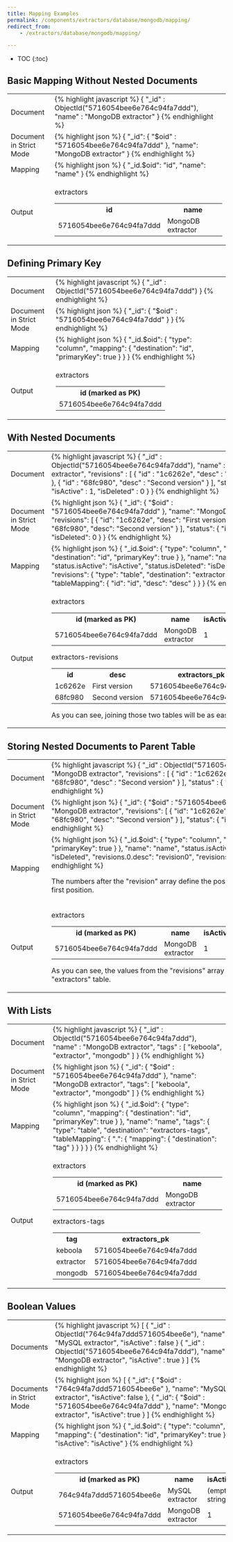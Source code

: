 ```yaml
---
title: Mapping Examples
permalink: /components/extractors/database/mongodb/mapping/
redirect_from:
    - /extractors/database/mongodb/mapping/

---
```


* TOC
{:toc}

## Basic Mapping Without Nested Documents

<table class="table table-bordered">
<tr>
<td>Document</td>
<td>
{% highlight javascript %}
{
    "_id" : ObjectId("5716054bee6e764c94fa7ddd"),
    "name" : "MongoDB extractor"
}
{% endhighlight %}
</td>
</tr>
<tr>
<td>Document in Strict Mode</td>
<td>
{% highlight json %}
{
    "_id": {
        "$oid" : "5716054bee6e764c94fa7ddd"
    },
    "name": "MongoDB extractor"
}
{% endhighlight %}
</td>
</tr>
<tr>
<td>Mapping</td>
<td>
{% highlight json %}
{
    "_id.$oid": "id",
    "name": "name"
}
{% endhighlight %}
</td>
</tr>
<tr>
<td>Output</td>
<td>

extractors
<table>
<tr><th>id</th><th>name</th></tr>
<tr><td>5716054bee6e764c94fa7ddd</td><td>MongoDB extractor</td></tr>
</table>

</td>
</tr>
</table>

## Defining Primary Key

<table class="table table-bordered">
<tr>
<td>Document</td>
<td>
{% highlight javascript %}
{
    "_id" : ObjectId("5716054bee6e764c94fa7ddd")
}
{% endhighlight %}
</td>
</tr>
<tr>
<td>Document in Strict Mode</td>
<td>
{% highlight json %}
{
    "_id": {
        "$oid" : "5716054bee6e764c94fa7ddd"
    }
}
{% endhighlight %}
</td>
</tr>
<tr>
<td>Mapping</td>
<td>
{% highlight json %}
{
    "_id.$oid": {
        "type": "column",
        "mapping": {
            "destination": "id",
            "primaryKey": true
        }
    }
}
{% endhighlight %}
</td>
</tr>
<tr>
<td>Output</td>
<td>

extractors
<table>
<tr><th>id (marked as PK)</th></tr>
<tr><td>5716054bee6e764c94fa7ddd</td></tr>
</table>

</td>
</tr>
</table>

## With Nested Documents

<table class="table table-bordered">
<tr>
<td>Document</td>
<td>
{% highlight javascript %}
{
    "_id" : ObjectId("5716054bee6e764c94fa7ddd"),
    "name" : "MongoDB extractor",
    "revisions" : [
        {
            "id" : "1c6262e",
            "desc" : "First version"
        },
        {
            "id" : "68fc980",
            "desc" : "Second version"
        }
    ],
    "status" : {
        "isActive" : 1,
        "isDeleted" : 0
    }
}
{% endhighlight %}
</td>
</tr>
<tr>
<td>Document in Strict Mode</td>
<td>
{% highlight json %}
{
    "_id": {
        "$oid" : "5716054bee6e764c94fa7ddd"
    },
    "name": "MongoDB extractor",
    "revisions": [
        {
            "id": "1c6262e",
            "desc": "First version"
        },
        {
            "id": "68fc980",
            "desc": "Second version"
        }
    ],
    "status": {
        "isActive": 1,
        "isDeleted": 0
    }
}
{% endhighlight %}
</td>
</tr>
<tr>
<td>Mapping</td>
<td>
{% highlight json %}
{
    "_id.$oid": {
        "type": "column",
        "mapping": {
            "destination": "id",
            "primaryKey": true
        }
    },
    "name": "name",
    "status.isActive": "isActive",
    "status.isDeleted": "isDeleted",
    "revisions": {
        "type": "table",
        "destination": "extractors-revisions",
        "tableMapping": {
            "id": "id",
            "desc": "desc"
        }
    }
}
{% endhighlight %}
</td>
</tr>
<tr>
<td>Output</td>
<td>

extractors
<table>
<tr><th>id (marked as PK)</th><th>name</th><th>isActive</th><th>isDeleted</th></tr>
<tr><td>5716054bee6e764c94fa7ddd</td><td>MongoDB extractor</td><td>1</td><td>0</td></tr>
</table>

extractors-revisions
<table>
<tr><th>id</th><th>desc</th><th>extractors_pk</th></tr>
<tr><td>1c6262e</td><td>First version</td><td>5716054bee6e764c94fa7ddd</td></tr>
<tr><td>68fc980</td><td>Second version</td><td>5716054bee6e764c94fa7ddd</td></tr>
</table>

As you can see, joining those two tables will be as easy as pie.

</td>
</tr>
<tr>
    
</table>


## Storing Nested Documents to Parent Table

<table class="table table-bordered">
<tr>
<td>Document</td>
<td>
{% highlight javascript %}
{
    "_id" : ObjectId("5716054bee6e764c94fa7ddd"),
    "name" : "MongoDB extractor",
    "revisions" : [
        {
            "id" : "1c6262e",
            "desc" : "First version"
        },
        {
            "id" : "68fc980",
            "desc" : "Second version"
        }
    ],
    "status" : {
        "isActive" : 1,
        "isDeleted" : 0
    }
}
{% endhighlight %}
</td>
</tr>
<tr>
<td>Document in Strict Mode</td>
<td>
{% highlight json %}
{
    "_id": {
        "$oid" : "5716054bee6e764c94fa7ddd"
    },
    "name": "MongoDB extractor",
    "revisions": [
        {
            "id": "1c6262e",
            "desc": "First version"
        },
        {
            "id": "68fc980",
            "desc": "Second version"
        }
    ],
    "status": {
        "isActive": 1,
        "isDeleted": 0
    }
}
{% endhighlight %}
</td>
</tr>
<tr>
<td>Mapping</td>
<td>
{% highlight json %}
{
    "_id.$oid": {
        "type": "column",
        "mapping": {
            "destination": "id",
            "primaryKey": true
        }
    },
    "name": "name",
    "status.isActive": "isActive",
    "status.isDeleted": "isDeleted",
    "revisions.0.desc": "revision0",
    "revisions.1.desc": "revision1"
}
{% endhighlight %}

The numbers after the "revision" array define the position of the object in the array. 0 is the first position.
</td>    
</tr>
<tr>
<td>Output</td>
<td>

extractors
<table>
<tr><th>id (marked as PK)</th><th>name</th><th>isActive</th><th>isDeleted</th><th>revision0</th><th>revision1</th></tr>
<tr><td>5716054bee6e764c94fa7ddd</td><td>MongoDB extractor</td><td>1</td><td>0</td><td>First version</td><td>Second version</td></tr>
</table>

As you can see, the values from the "revisions" array are stored in the columns of the "extractors" table.

</td>
</tr>
</table>



## With Lists

<table class="table table-bordered">
<tr>
<td>Document</td>
<td>
{% highlight javascript %}
{
    "_id" : ObjectId("5716054bee6e764c94fa7ddd"),
    "name" : "MongoDB extractor",
    "tags" : [
        "keboola",
        "extractor",
        "mongodb"
    ]
}
{% endhighlight %}
</td>
</tr>
<tr>
<td>Document in Strict Mode</td>
<td>
{% highlight json %}
{
    "_id": {
        "$oid" : "5716054bee6e764c94fa7ddd"
    },
    "name": "MongoDB extractor",
    "tags": [
        "keboola", "extractor", "mongodb"
    ]
}
{% endhighlight %}
</td>
</tr>
<tr>
<td>Mapping</td>
<td>
{% highlight json %}
{
    "_id.$oid": {
        "type": "column",
        "mapping": {
            "destination": "id",
            "primaryKey": true
        }
    },
    "name": "name",
    "tags": {
        "type": "table",
        "destination": "extractors-tags",
        "tableMapping": {
            ".": {
                "mapping": {
                    "destination": "tag"
                }
            }
        }
    }
}
{% endhighlight %}
</td>
</tr>
<tr>
<td>Output</td>
<td>

extractors
<table>
<tr><th>id (marked as PK)</th><th>name</th></tr>
<tr><td>5716054bee6e764c94fa7ddd</td><td>MongoDB extractor</td></tr>
</table>

extractors-tags
<table>
<tr><th>tag</th><th>extractors_pk</th></tr>
<tr><td>keboola</td><td>5716054bee6e764c94fa7ddd</td></tr>
<tr><td>extractor</td><td>5716054bee6e764c94fa7ddd</td></tr>
<tr><td>mongodb</td><td>5716054bee6e764c94fa7ddd</td></tr>
</table>

</td>
</tr>
</table>


## Boolean Values

<table class="table table-bordered">
<tr>
<td>Documents</td>
<td>
{% highlight javascript %}
[
    {
        "_id" : ObjectId("764c94fa7ddd5716054bee6e"),
        "name" : "MySQL extractor",
        "isActive" : false
    }
    {
        "_id" : ObjectId("5716054bee6e764c94fa7ddd"),
        "name" : "MongoDB extractor",
        "isActive" : true
    }
]
{% endhighlight %}
</td>
</tr>
<tr>
<td>Documents in Strict Mode</td>
<td>
{% highlight json %}
[
    {
        "_id": {
            "$oid" : "764c94fa7ddd5716054bee6e"
        },
        "name": "MySQL extractor",
        "isActive": false
    },
    {
        "_id": {
            "$oid" : "5716054bee6e764c94fa7ddd"
        },
        "name": "MongoDB extractor",
        "isActive": true
    }
]
{% endhighlight %}
</td>
</tr>
<tr>
<td>Mapping</td>
<td>
{% highlight json %}
{
    "_id.$oid": {
        "type": "column",
        "mapping": {
            "destination": "id",
            "primaryKey": true
        }
    },
    "isActive": "isActive"
}
{% endhighlight %}
</td>
</tr>
<tr>
<td>Output</td>
<td>

extractors
<table>
<tr><th>id (marked as PK)</th><th>name</th><th>isActive</th></tr>
<tr><td>764c94fa7ddd5716054bee6e</td><td>MySQL extractor</td><td>(empty string)</td></tr>
<tr><td>5716054bee6e764c94fa7ddd</td><td>MongoDB extractor</td><td>1</td></tr>
</table>

</td>
</tr>
</table>
